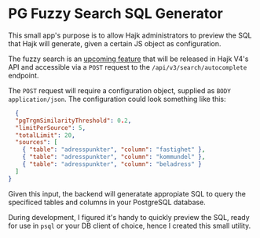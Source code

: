 # PG Fuzzy Search SQL Generator

This small app's purpose is to allow Hajk administrators to preview the SQL that Hajk will generate, given a certain JS object as configuration. 

The fuzzy search is an [upcoming feature](https://github.com/hajkmap/Hajk/blob/v4/main/apps/backend/server/apis/v3/services/search.service.ts) that will be released in Hajk V4's API and accessible via a `POST` request to the `/api/v3/search/autocomplete` endpoint. 

The `POST` request will require a configuration object, supplied as `BODY` `application/json`. The configuration could look something like this:

```json
  {
  "pgTrgmSimilarityThreshold": 0.2,
  "limitPerSource": 5,
  "totalLimit": 20,
  "sources": [
    { "table": "adresspunkter", "column": "fastighet" },
    { "table": "adresspunkter", "column": "kommundel" },
    { "table": "adresspunkter", "column": "beladress" }
  ]
}

```

Given this input, the backend will generatate appropiate SQL to query the specificed tables and columns in your PostgreSQL database.

During development, I figured it's handy to quickly preview the SQL, ready for use in `psql` or your DB client of choice, hence I created this small utility. 
